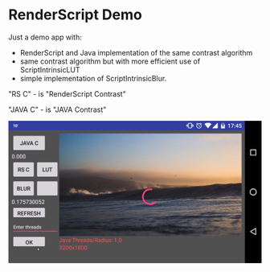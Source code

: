 # RenderScript Demo

Just a demo app with:
- RenderScript and Java implementation of the same contrast algorithm
- same contrast algorithm but with more efficient use of ScriptIntrinsicLUT
- simple implementation of ScriptIntrinsicBlur.

"RS C" - is "RenderScript Contrast"

"JAVA C" - is "JAVA Contrast"

![alt tag](https://raw.githubusercontent.com/illia-kramarenko/RenderScriptDemo/master/demo.png)

